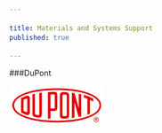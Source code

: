 ```yaml
---

title: Materials and Systems Support
published: true

---
```




###DuPont


<a href="http://www.dupont.com/">![DuPont](dupont.jpg)</a>



